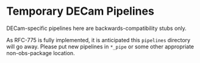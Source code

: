 # Temporary DECam Pipelines

DECam-specific pipelines here are backwards-compatibility stubs only.

As RFC-775 is fully implemented, it is anticipated this `pipelines` directory
will go away. Please put new pipelines in `*_pipe` or some other appropriate
non-obs-package location.
